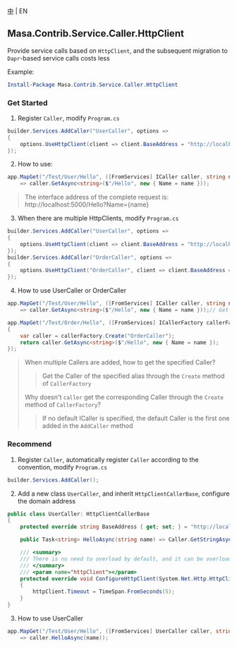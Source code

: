 [中](README.zh-CN.md) | EN

## Masa.Contrib.Service.Caller.HttpClient

Provide service calls based on `HttpClient`, and the subsequent migration to `Dapr`-based service calls costs less

Example:

``` powershell
Install-Package Masa.Contrib.Service.Caller.HttpClient
```

### Get Started

1. Register `Caller`, modify `Program.cs`

``` C#
builder.Services.AddCaller("UserCaller", options =>
{
    options.UseHttpClient(client => client.BaseAddress = "http://localhost:5000");
});
```

2. How to use:

``` C#
app.MapGet("/Test/User/Hello", ([FromServices] ICaller caller, string name)
    => caller.GetAsync<string>($"/Hello", new { Name = name }));
```

> The interface address of the complete request is: http://localhost:5000/Hello?Name={name}

3. When there are multiple HttpClients, modify `Program.cs`

``` C#
builder.Services.AddCaller("UserCaller", options =>
{
    options.UseHttpClient(client => client.BaseAddress = "http://localhost:5000");
});
builder.Services.AddCaller("OrderCaller", options =>
{
    options.UseHttpClient("OrderCaller", client => client.BaseAddress = "http://localhost:6000");
});
```

4. How to use UserCaller or OrderCaller

``` C#
app.MapGet("/Test/User/Hello", ([FromServices] ICaller caller, string name)
    => caller.GetAsync<string>($"/Hello", new { Name = name }));// Get UserCaller

app.MapGet("/Test/Order/Hello", ([FromServices] ICallerFactory callerFactory, string name) =>
{
    var caller = callerFactory.Create("OrderCaller");
    return caller.GetAsync<string>($"/Hello", new { Name = name });
});
```

> When multiple Callers are added, how to get the specified Caller?
>> Get the Caller of the specified alias through the `Create` method of `CallerFactory`
>
> Why doesn't `caller` get the corresponding Caller through the `Create` method of `CallerFactory`?
>> If no default ICaller is specified, the default Caller is the first one added in the `AddCaller` method

### Recommend

1. Register `Caller`, automatically register `Caller` according to the convention, modify `Program.cs`

``` C#
builder.Services.AddCaller();
```

2. Add a new class `UserCaller`, and inherit `HttpClientCallerBase`, configure the domain address

``` C#
public class UserCaller: HttpClientCallerBase
{
    protected override string BaseAddress { get; set; } = "http://localhost:5000";

    public Task<string> HelloAsync(string name) => Caller.GetStringAsync($"/Hello", new { Name = name });

    /// <summary>
    /// There is no need to overload by default, and it can be overloaded when there are special requirements for httpClient
    /// </summary>
    /// <param name="httpClient"></param>
    protected override void ConfigureHttpClient(System.Net.Http.HttpClient httpClient)
    {
        httpClient.Timeout = TimeSpan.FromSeconds(5);
    }
}
```

3. How to use UserCaller

``` C#
app.MapGet("/Test/User/Hello", ([FromServices] UserCaller caller, string name)
    => caller.HelloAsync(name));
```